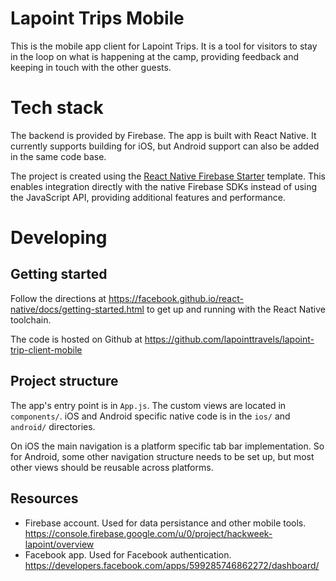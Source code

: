 # Lapoint Trips Mobile

This is the mobile app client for Lapoint Trips. It is a tool for visitors to stay in the loop on what is happening at the camp, providing feedback and keeping in touch with the other guests.

# Tech stack

The backend is provided by Firebase. The app is built with React Native. It currently supports building for iOS, but Android support can also be added in the same code base.

The project is created using the [React Native Firebase Starter](https://rnfirebase.io) template. This enables integration directly with the native Firebase SDKs instead of using the JavaScript API, providing additional features and performance.

# Developing

## Getting started

Follow the directions at https://facebook.github.io/react-native/docs/getting-started.html to get up and running with the React Native toolchain.

The code is hosted on Github at https://github.com/lapointtravels/lapoint-trip-client-mobile

## Project structure

The app's entry point is in `App.js`. The custom views are located in `components/`. iOS and Android specific native code is in the `ios/` and `android/` directories.

On iOS the main navigation is a platform specific tab bar implementation. So for Android, some other navigation structure needs to be set up, but most other views should be reusable across platforms.

## Resources

* Firebase account. Used for data persistance and other mobile tools.
  https://console.firebase.google.com/u/0/project/hackweek-lapoint/overview
* Facebook app. Used for Facebook authentication.
  https://developers.facebook.com/apps/599285746862272/dashboard/
